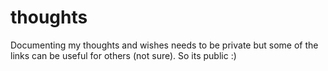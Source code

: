 thoughts
========

Documenting my thoughts and wishes needs to be private but some of the links can be useful for others (not sure).  So its public :)
